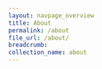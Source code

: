 ```yaml
---
layout: navpage_overview
title: About
permalink: /about
file_url: /about/
breadcrumb: 
collection_name: about
---
```


